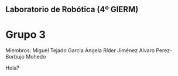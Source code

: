 ## Laboratorio de Robótica (4º GIERM)
# Grupo 3
Miembros:
Miguel Tejado Garcia
Ángela Ríder Jiménez
Alvaro Perez-Borbujo Mohedo
 

Hola?
